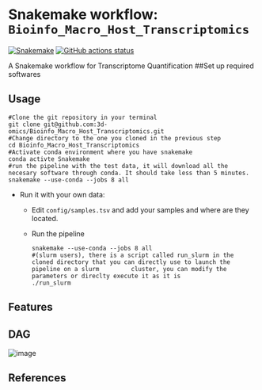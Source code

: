 # Snakemake workflow: `Bioinfo_Macro_Host_Transcriptomics`

[![Snakemake](https://img.shields.io/badge/snakemake-≥6.3.0-brightgreen.svg)](https://snakemake.github.io)
[![GitHub actions status](https://github.com/3d-omics/Bioinfo_Macro_Host_Transcriptomics/workflows/Tests/badge.svg?branch=devel)](https://github.com/3d-omics/Bioinfo_Macro_Host_Transcriptomics/actions?query=branch%3Adevel+workflow%3ATests)


A Snakemake workflow for Transcriptome Quantification
##Set up required softwares

## Usage
  ```
  #Clone the git repository in your terminal
  git clone git@github.com:3d-omics/Bioinfo_Macro_Host_Transcriptomics.git
  #Change directory to the one you cloned in the previous step
  cd Bioinfo_Macro_Host_Transcriptomics
  #Activate conda environment where you have snakemake
  conda activte Snakemake
  #run the pipeline with the test data, it will download all the necesary software through conda. It should take less than 5 minutes.
  snakemake --use-conda --jobs 8 all
  ```

- Run it with your own data:
  - Edit `config/samples.tsv` and add your samples and where are they located.

  - Run the pipeline
     ```
     snakemake --use-conda --jobs 8 all
     #(slurm users), there is a script called run_slurm in the cloned directory that you can directly use to launch the pipeline on a slurm         cluster, you can modify the parameters or direclty execute it as it is
     ./run_slurm
     ```

## Features

## DAG

![image](https://github.com/3d-omics/Bioinfo_Macro_Host_Transcriptomics/assets/103645443/37f829dd-17e3-4b63-bb42-235714c31520)


## References

